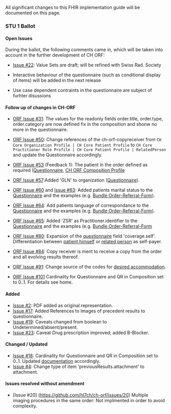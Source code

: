 
All significant changes to this FHIR implementation guide will be documented on this page.   

### STU 1 Ballot

#### Open Issues
During the ballot, the following comments came in, which will be taken into account in the further development of CH ORF:

* [Issue #22](https://github.com/hl7ch/ch-rad-order/issues/22): Value Sets are draft; will be refined with Swiss Rad. Society 

* Interactive behaviour of the questionnaire (such as conditional display of items) will be added in the next release

* Use case dependent contraints in the questionnaire are subject of furhter disussions 

#### Follow up of changes in CH-ORF
* [ORF Issue #31](https://github.com/hl7ch/ch-orf/issues/31): The values for the readonly fields order.title, order.type, order.category are now defined fix in the composition and shonw no more in the questionnaire. 

* [ORF Issue #50](https://github.com/hl7ch/ch-orf/issues/50): Change references of the ch-orf-copyreceiver from `CH Core Organization Profile | CH Core Patient Profile` to `CH Core Practitioner Role Profile | CH Core Patient Profile | RelatedPerson` and update the Questionnaire accordingly.
   
* [ORF Issue #53](https://github.com/hl7ch/ch-orf/issues/53) (Feedback 1): The patient in the order defined as required ([Questionnaire](Questionnaire-order-referral-form.html), [CH ORF Composition Profile](StructureDefinition-ch-orf-composition.html)

* [ORF Issue #57](https://github.com/hl7ch/ch-orf/issues/57):Added 'GLN' to organization ([Questionnaire](Questionnaire-order-referral-form.html)).

* [ORF Issue #60](https://github.com/hl7ch/ch-orf/issues/60) and [Issue #63](https://github.com/hl7ch/ch-orf/issues/63):   Added patients marital status to the [Questionnaire](Questionnaire-order-referral-form.html) and the examples (e.g. [Bundle Order-Referral-Form](Bundle-bundle-order-referral-form.html)).
    
* [ORF Issue #64](https://github.com/hl7ch/ch-orf/issues/64): Add patients language of correspondance to the [Questionnaire](Questionnaire-order-referral-form.html) and the examples (e.g. [Bundle Order-Referral-Form](Bundle-bundle-order-referral-form.html)).
  
* [ORF Issue #65](https://github.com/hl7ch/ch-orf/issues/65): Added 'ZSR' as Practitioner.identifier to the [Questionnaire](Questionnaire-order-referral-form.html) and the examples (e.g. [Bundle Order-Referral-Form](Bundle-bundle-order-referral-form.html)

* [ORF Issue #80](https://github.com/hl7ch/ch-orf/issues/80): Expansion of the [questionnaire](Questionnaire-order-referral-form.html) field 'coverage.self'. Differentiation between [patient himself](Coverage-CoverageSelfPatient.html) or [related person](Coverage-CoverageSelfRelatedPerson.html) as self-payer.

* [ORF Issue #84](https://github.com/hl7ch/ch-orf/issues/84): Copy receiver is ment to receive a copy from the order and all evolving results thereof.

* [ORF Issue #91](https://github.com/hl7ch/ch-orf/issues/91): Change source of the codes for [desired accommodation](ValueSet-ch-orf-vs-desiredaccommodation.html).

* [ORF Issue #101](https://github.com/hl7ch/ch-orf/issues/101) Cardinality for Questionnaire and QR in Composition set to 0..1. For details see home.

#### Added
* [Issue #2](https://github.com/hl7ch/ch-rad-order/issues/2): PDF added as original representation.
* [Issue #17](https://github.com/hl7ch/ch-rad-order/issues/17): Added References to Images of precedent results to questionnaire.
* [Issue #19](https://github.com/hl7ch/ch-rad-order/issues/19): Caveats changed from boolean to Undetermined/absent/present.
* [Issue #23](https://github.com/hl7ch/ch-rad-order/issues/23): Caveat Drug prescription improved; added B-Blocker.

#### Changed / Updated
* [Issue #18](https://github.com/hl7ch/ch-rad-order/issues/18): Cardinality for Questionnaire and QR in Composition set to 0..1. Updated [documentation](http://fhir.ch/ig/ch-rad-order/index.html) accordingly.
* [Issue #4](https://github.com/hl7ch/ch-rad-order/issues/4): Change type of item 'previousResults.attachment' to attachment.

#### Issues resolved without amendment
 * [Issue #20] (https://github.com/hl7ch/ch-orf/issues/20) Multiple imaging procedures in the same order: Not implmented in order to avoid complexity. 
